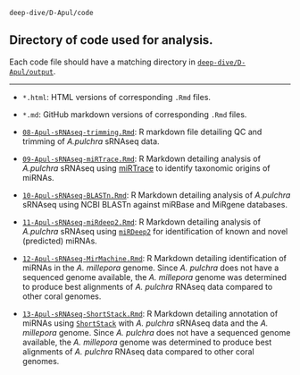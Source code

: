 `deep-dive/D-Apul/code`

## Directory of code used for analysis.

Each code file should have a matching directory in [`deep-dive/D-Apul/output`](https://github.com/urol-e5/deep-dive/tree/main/D-Apul/output/09-Apul-sRNAseq-miRTrace).

---

- `*.html`: HTML versions of corresponding `.Rmd` files.

- `*.md`: GitHub markdown versions of corresponding `.Rmd` files.

- [`08-Apul-sRNAseq-trimming.Rmd`](https://github.com/urol-e5/deep-dive/blob/main/D-Apul/code/08-Apul-sRNAseq-trimming.Rmd): R markdown file detailing QC and trimming of _A.pulchra_ sRNAseq data.

- [`09-Apul-sRNAseq-miRTrace.Rmd`](https://github.com/urol-e5/deep-dive/blob/main/D-Apul/code/09-Apul-sRNAseq-miRTrace.Rmd): R Markdown detailing analysis of _A.pulchra_ sRNAseq using [miRTrace](https://github.com/friedlanderlab/mirtrace) to identify taxonomic origins of miRNAs.

- [`10-Apul-sRNAseq-BLASTn.Rmd`](https://github.com/urol-e5/deep-dive/blob/main/D-Apul/code/10-Apul-sRNAseq-BLASTn.Rmd): R Markdown detailing analysis of _A.pulchra_ sRNAseq using NCBI BLASTn against miRBase and MiRgene databases.

- [`11-Apul-sRNAseq-miRdeep2.Rmd`](https://github.com/urol-e5/deep-dive/blob/main/D-Apul/code/11-Apul-sRNAseq-miRdeep2.Rmd): R Markdown detailing analysis of _A.pulchra_ sRNAseq using [`miRDeep2`](https://github.com/rajewsky-lab/mirdeep2) for identification of known and novel (predicted) miRNAs.

- [`12-Apul-sRNAseq-MirMachine.Rmd`](https://github.com/urol-e5/deep-dive/blob/main/D-Apul/code/12-Apul-sRNAseq-MirMachine.Rmd): R Markdown detailing identification of miRNAs in the _A. millepora_ genome. Since _A. pulchra_ does not have a sequenced genome available, the _A. millepora_ genome was determined to produce best alignments of _A. pulchra_ RNAseq data compared to other coral genomes.

- [`13-Apul-sRNAseq-ShortStack.Rmd`](https://github.com/urol-e5/deep-dive/blob/main/D-Apul/code/13-Apul-sRNAseq-ShortStack.Rmd): R Markdown detailing annotation of miRNAs using [`ShortStack`](https://github.com/MikeAxtell/ShortStack) with _A. pulchra_ sRNAseq data and the _A. millepora_ genome. Since _A. pulchra_ does not have a sequenced genome available, the _A. millepora_ genome was determined to produce best alignments of _A. pulchra_ RNAseq data compared to other coral genomes.